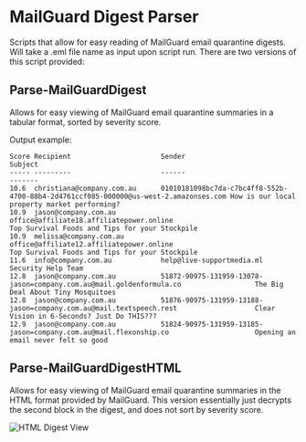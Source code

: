 # MailGuard Digest Parser

Scripts that allow for easy reading of MailGuard email quarantine digests. Will take a .eml file name as input upon script run.
There are two versions of this script provided:

## Parse-MailGuardDigest

Allows for easy viewing of MailGuard email quarantine summaries in a tabular format, sorted by severity score.

Output example:

```
Score Recipient                      Sender                                                                               Subject                                                         
----- ---------                      ------                                                                               -------                                                         
10.6  christiana@company.com.au      01010181098bc7da-c7bc4ff8-552b-4700-88b4-2d4761ccf085-000000@us-west-2.amazonses.com How is our local property market performing?                    
10.9  jason@company.com.au           office@affiliate18.affiliatepower.online                                             Top Survival Foods and Tips for your Stockpile                  
10.9  melissa@company.com.au         office@affiliate12.affiliatepower.online                                             Top Survival Foods and Tips for your Stockpile                  
11.6  info@company.com.au            help@live-supportmedia.ml                                                            Security Help Team                                              
12.8  jason@company.com.au           51872-90975-131959-13078-jason=company.com.au@mail.goldenformula.co                  The Big Deal About Tiny Mosquitoes                              
12.8  jason@company.com.au           51876-90975-131959-13188-jason=company.com.au@mail.textspeech.rest                   Clear Vision in 6-Seconds? Just Do THIS???                      
12.9  jason@company.com.au           51824-90975-131959-13185-jason=company.com.au@mail.flexonship.co                     Opening an email never felt so good                             
```

## Parse-MailGuardDigestHTML

Allows for easy viewing of MailGuard email quarantine summaries in the HTML format provided by MailGuard.
This version essentially just decrypts the second block in the digest, and does not sort by severity score.

![HTML Digest View](https://imgur.com/s4TaVT2.png)
